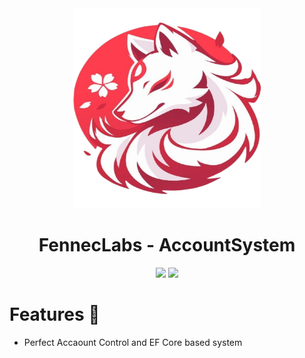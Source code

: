 <div align="center" id="madewithlua">
  <img
    src="icon.png"
    width="300"
    ,
    height="320"
  />
</div>
<h1 align="center">FennecLabs - AccountSystem</h1>

<p align="center">
    <a href="https://t.me/FennecLabs"><img src="https://img.shields.io/badge/Telegram-2CA5E0?style=for-the-badge&logo=telegram&logoColor=white"></a>
    <a><img src ="https://img.shields.io/badge/ASP.NET%20CORE-%23EE4C2C.svg?style=for-the-badge&logo=ASP.NETCore&logoColor=white" ></a>
</p>


# Features 🌟
- Perfect Accaount Control and  EF Core based system
